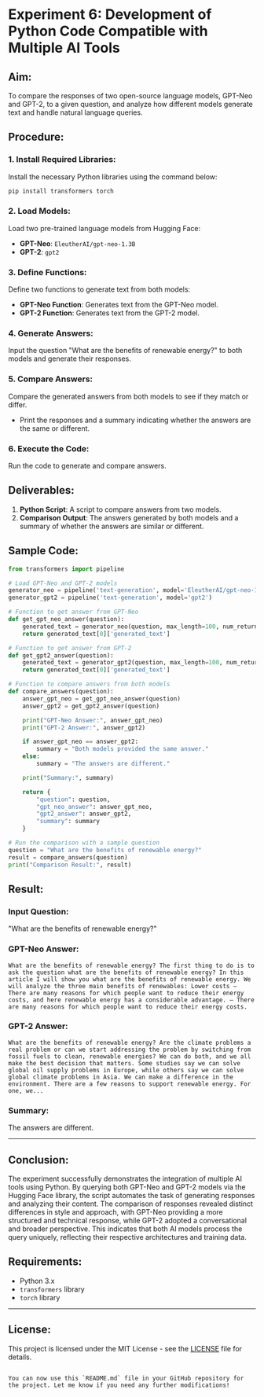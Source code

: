 
# Experiment 6: Development of Python Code Compatible with Multiple AI Tools

## Aim:
To compare the responses of two open-source language models, GPT-Neo and GPT-2, to a given question, and analyze how different models generate text and handle natural language queries.


## Procedure:

### 1. Install Required Libraries:
Install the necessary Python libraries using the command below:

```bash
pip install transformers torch
```

### 2. Load Models:
Load two pre-trained language models from Hugging Face:
- **GPT-Neo**: `EleutherAI/gpt-neo-1.3B`
- **GPT-2**: `gpt2`

### 3. Define Functions:
Define two functions to generate text from both models:
- **GPT-Neo Function**: Generates text from the GPT-Neo model.
- **GPT-2 Function**: Generates text from the GPT-2 model.

### 4. Generate Answers:
Input the question "What are the benefits of renewable energy?" to both models and generate their responses.

### 5. Compare Answers:
Compare the generated answers from both models to see if they match or differ.
- Print the responses and a summary indicating whether the answers are the same or different.

### 6. Execute the Code:
Run the code to generate and compare answers.


## Deliverables:
1. **Python Script**: A script to compare answers from two models.
2. **Comparison Output**: The answers generated by both models and a summary of whether the answers are similar or different.

## Sample Code:

```python
from transformers import pipeline

# Load GPT-Neo and GPT-2 models
generator_neo = pipeline('text-generation', model='EleutherAI/gpt-neo-1.3B')
generator_gpt2 = pipeline('text-generation', model='gpt2')

# Function to get answer from GPT-Neo
def get_gpt_neo_answer(question):
    generated_text = generator_neo(question, max_length=100, num_return_sequences=1)
    return generated_text[0]['generated_text']

# Function to get answer from GPT-2
def get_gpt2_answer(question):
    generated_text = generator_gpt2(question, max_length=100, num_return_sequences=1)
    return generated_text[0]['generated_text']

# Function to compare answers from both models
def compare_answers(question):
    answer_gpt_neo = get_gpt_neo_answer(question)
    answer_gpt2 = get_gpt2_answer(question)

    print("GPT-Neo Answer:", answer_gpt_neo)
    print("GPT-2 Answer:", answer_gpt2)

    if answer_gpt_neo == answer_gpt2:
        summary = "Both models provided the same answer."
    else:
        summary = "The answers are different."

    print("Summary:", summary)

    return {
        "question": question,
        "gpt_neo_answer": answer_gpt_neo,
        "gpt2_answer": answer_gpt2,
        "summary": summary
    }

# Run the comparison with a sample question
question = "What are the benefits of renewable energy?"
result = compare_answers(question)
print("Comparison Result:", result)
```


## Result:

### Input Question:
"What are the benefits of renewable energy?"

### GPT-Neo Answer:
```
What are the benefits of renewable energy? The first thing to do is to ask the question what are the benefits of renewable energy? In this article I will show you what are the benefits of renewable energy. We will analyze the three main benefits of renewables: Lower costs – There are many reasons for which people want to reduce their energy costs, and here renewable energy has a considerable advantage. – There are many reasons for which people want to reduce their energy costs.
```

### GPT-2 Answer:
```
What are the benefits of renewable energy? Are the climate problems a real problem or can we start addressing the problem by switching from fossil fuels to clean, renewable energies? We can do both, and we all make the best decision that matters. Some studies say we can solve global oil supply problems in Europe, while others say we can solve global climate problems in Asia. We can make a difference in the environment. There are a few reasons to support renewable energy. For one, we...
```

### Summary:
The answers are different.

---

## Conclusion:

The experiment successfully demonstrates the integration of multiple AI tools using Python. By querying both GPT-Neo and GPT-2 models via the Hugging Face library, the script automates the task of generating responses and analyzing their content. The comparison of responses revealed distinct differences in style and approach, with GPT-Neo providing a more structured and technical response, while GPT-2 adopted a conversational and broader perspective. This indicates that both AI models process the query uniquely, reflecting their respective architectures and training data.


## Requirements:
- Python 3.x
- `transformers` library
- `torch` library

---

## License:
This project is licensed under the MIT License - see the [LICENSE](LICENSE) file for details.
```

You can now use this `README.md` file in your GitHub repository for the project. Let me know if you need any further modifications!
